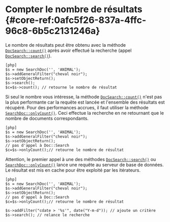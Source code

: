# Compter le nombre de résultats {#core-ref:0afc5f26-837a-4ffc-96c8-6b5c2131246a}

Le nombre de résultats peut être obtenu avec la méthode
[`DocSearch::count()`][count] après avoir effectué la recherche (appel
[`DocSearch::search()`][docsearch]).

    [php]
    $s = new SearchDoc('', 'ANIMAL');
    $s->addGeneralFilter("cheval noir");
    $s->setObjectReturn();
    $s->search();
    $c=$s->count(); // retourne le nombre de résultat

Si seul le nombre vous intéresse, la méthode [`DocSearch::count()`][count] n'est
pas la plus performante car la requête est lancée et l'ensemble des résultats
est récupéré. Pour des performances accrues, il faut utiliser la méthode
[`SearchDoc::onlyCount()`][onlycount]. Ceci effectue la recherche en ne
retournant que le nombre de documents correspondants.

    [php]
    $s = new SearchDoc('', 'ANIMAL');
    $s->addGeneralFilter("cheval noir");
    $s->setObjectReturn();
    // pas d'appel à Doc::Search
    $c=$s->onlyCount();// retourne le nombre de résultat

Attention, le premier appel à une des méthodes
[`DocSearch::search()`][docsearch] ou [`SearchDoc::onlyCount()`][onlycount]
lance une requête au serveur de base de données. Le résultat est mis en cache
pour être exploité par les itérateurs.

    [php]
    $s = new SearchDoc('', 'ANIMAL');
    $s->addGeneralFilter("cheval noir");
    $s->setObjectReturn();
    // pas d'appel à Doc::Search
    $c=$s->onlyCount();// retourne le nombre de résultat
    
    $s->addFilter("cdate > '%s'", date("Y-m-d")); // ajoute un critère
    $s->search(); // relance le recherche


<!-- link -->
[count]:            #core-ref:8daca9d1-69e9-4871-b661-d710b8727d41
[onlycount]:        #core-ref:2d43be1a-1991-42dd-a25d-5c3bb0b393fa
[docsearch]:        #core-ref:6f5cc024-66e4-429e-9071-67d4523a8e08
[searchdoc]:        #core-ref:a5216d5c-4e0f-4e3c-9553-7cbfda6b3255
[propdoc]:          #core-ref:9aa8edfa-2f2a-11e2-aaec-838a12b40353 "Liste des propriétés du document"
[layoutblock]:      #core-ref:587b563e-7371-469f-9d1e-350607056c73
[formatcollection]: #core-ref:74ce9ce4-8e4e-42ee-a0df-415eb6897a81
[pgop]:             http://www.postgresql.org/docs/9.1/static/functions.html "Opérateurs Postgresql 9.1"
[docattributs]:     #core-ref:4e167170-33ed-11e2-8134-a7f43955d6f3
[attdocid]:         #core-ref:d461d5f5-b635-47a0-944d-473c227587ab
[phpiterator]:      http://php.net/manual/fr/class.iterator.php "Interface Iterator"
[docacl]:           #core-ref:a99dcc5f-f42f-4574-bbfa-d7bb0573c95d "Droits du document"
